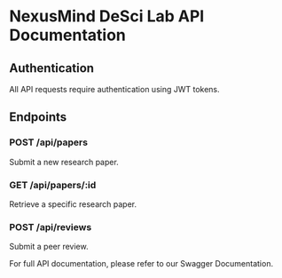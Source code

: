 # NexusMind DeSci Lab API Documentation

## Authentication

All API requests require authentication using JWT tokens.

## Endpoints

### POST /api/papers
Submit a new research paper.

### GET /api/papers/:id
Retrieve a specific research paper.

### POST /api/reviews
Submit a peer review.

For full API documentation, please refer to our Swagger Documentation.
